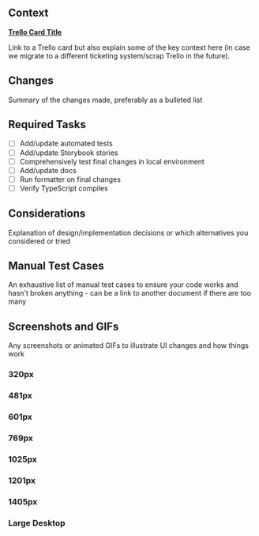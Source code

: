 ## Context

[**Trello Card Title**](link)

Link to a Trello card but also explain some of the key context here (in case we migrate to a different ticketing system/scrap Trello in the future).

## Changes

Summary of the changes made, preferably as a bulleted list

## Required Tasks

- [ ] Add/update automated tests
- [ ] Add/update Storybook stories
- [ ] Comprehensively test final changes in local environment
- [ ] Add/update docs
- [ ] Run formatter on final changes
- [ ] Verify TypeScript compiles

## Considerations

Explanation of design/implementation decisions or which alternatives you considered or tried

## Manual Test Cases

An exhaustive list of manual test cases to ensure your code works and hasn't broken anything - can be a link to another document if there are too many

## Screenshots and GIFs

Any screenshots or animated GIFs to illustrate UI changes and how things work

### 320px

### 481px

### 601px

### 769px

### 1025px

### 1201px

### 1405px

### Large Desktop
